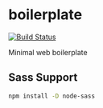 # boilerplate

[![Build Status](https://travis-ci.org/sabertazimi/boilerplate.svg?branch=master)](https://travis-ci.org/sabertazimi/boilerplate)

Minimal web boilerplate

## Sass Support

```bash
npm install -D node-sass
```
